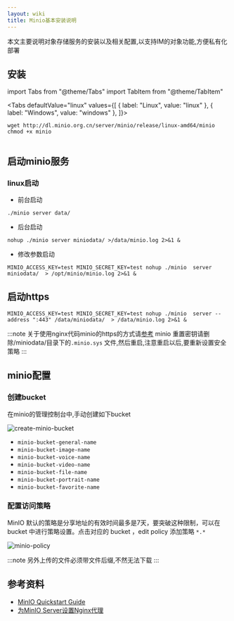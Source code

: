 ```yaml
---
layout: wiki
title: Minio基本安装说明
---
```


本文主要说明对象存储服务的安装以及相关配置,以支持IM的对象功能,方便私有化部署

## 安装

import Tabs from "@theme/Tabs"
import TabItem from "@theme/TabItem"

<Tabs defaultValue="linux" values={[
  { label: "Linux", value: "linux" },
  { label: "Windows", value: "windows" },
]}>

<TabItem value="linux">

```shell
wget http://dl.minio.org.cn/server/minio/release/linux-amd64/minio
chmod +x minio
```

</TabItem>

<TabItem value="windows">

```shell
```

</TabItem>

</Tabs>

## 启动minio服务

### linux启动

* 前台启动

```shell
./minio server data/
```

* 后台启动

```shell
nohup ./minio server miniodata/ >/data/minio.log 2>&1 &
```

* 修改参数启动

```shell
MINIO_ACCESS_KEY=test MINIO_SECRET_KEY=test nohup ./minio  server  miniodata/  > /opt/minio/minio.log 2>&1 &
```
## 启动https

```shell
MINIO_ACCESS_KEY=test MINIO_SECRET_KEY=test nohup ./minio  server --address ":443" /data/miniodata/  > /data/minio.log 2>&1 &
```

:::note
关于使用nginx代码minio的https的方式请[参考](nginx)
minio 重置密钥请删除/miniodata/目录下的`.minio.sys` 文件,然后重启,注意重启以后,要重新设置安全策略
:::

## minio配置

### 创建bucket

在minio的管理控制台中,手动创建如下bucket

![create-minio-bucket](https://media.comsince.cn/minio-bucket-image-name/1-TWTVTVWW-1603353071527-image.png)

* `minio-bucket-general-name`
* `minio-bucket-image-name`
* `minio-bucket-voice-name`
* `minio-bucket-video-name`
* `minio-bucket-file-name`
* `minio-bucket-portrait-name`
* `minio-bucket-favorite-name`

### 配置访问策略

MinIO 默认的策略是分享地址的有效时间最多是7天，要突破这种限制，可以在 bucket 中进行策略设置。点击对应的 bucket ，edit policy 添加策略 `*.*`

![minio-policy](https://media.comsince.cn/minio-bucket-image-name/1-TWTVTVWW-1603352581183-image.png)

:::note
 另外上传的文件必须带文件后缀,不然无法下载
:::



## 参考资料
* [MinIO Quickstart Guide](http://docs.minio.org.cn/docs/)
* [为MinIO Server设置Nginx代理](http://docs.minio.org.cn/docs/master/setup-nginx-proxy-with-minio)
